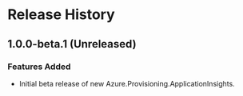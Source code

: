 # Release History

## 1.0.0-beta.1 (Unreleased)

### Features Added

- Initial beta release of new Azure.Provisioning.ApplicationInsights.